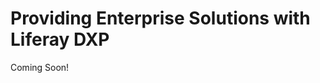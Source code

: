 # Providing Enterprise Solutions with Liferay DXP 

Coming Soon!

<!--

#### Learning Objectives
* Learn about the features and capabilities of Liferay DXP 
* Understand common use cases which can be addressed with Liferay DXP
* Discover the added value that other products in the Liferay tech stack can bring to the platform

#### Tasks to Accomplish

* Get started with Liferay DXP 7.3
    * Set up the platform (start your first instance of Liferay DXP 7.3)
    * Take a walk-through of different platform features (with a particular focus on panels/menus)

#### Exercise Prerequisites

* Unzipped module exercise files in the following folder structure:
    * Windows: <code>C:\liferay</code>
    * Unix Systems: <code>[user-home]/liferay</code>
* Docker Desktop installed for your device:
    - Windows: <a href="https://docs.docker.com/docker-for-windows/install/">https://docs.docker.com/docker-for-windows/install/</a>
    - OSX: <a href="https://docs.docker.com/docker-for-mac/install/">https://docs.docker.com/docker-for-mac/install/</a>
    - Linux: <a href="https://docs.docker.com/install/linux/docker-ce/ubuntu/">https://docs.docker.com/install/linux/docker-ce/ubuntu/</a>

-->